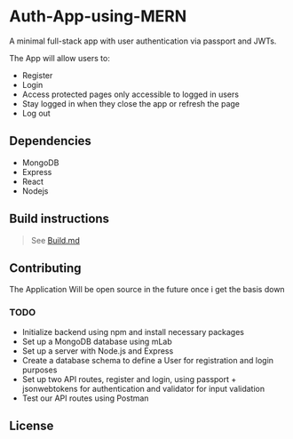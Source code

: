 # Auth-App-using-MERN
A minimal full-stack app with user authentication via passport and JWTs.

The App will allow users to:

- Register
- Login
- Access protected pages only accessible to logged in users
- Stay logged in when they close the app or refresh the page
- Log out

## Dependencies

- MongoDB
- Express
- React
- Nodejs

## Build instructions

> See [Build.md](Build.md)

## Contributing

The Application Will be open source in the future once i get the basis down

### TODO

- Initialize backend using npm and install necessary packages
- Set up a MongoDB database using mLab
- Set up a server with Node.js and Express
- Create a database schema to define a User for registration and login purposes
- Set up two API routes, register and login, using passport + jsonwebtokens for authentication and validator for input validation
- Test our API routes using Postman

## License
